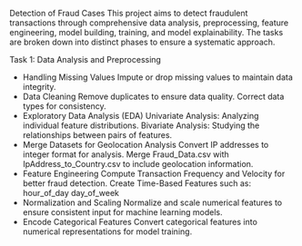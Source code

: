 Detection of Fraud Cases
This project aims to detect fraudulent transactions through comprehensive data analysis, preprocessing, feature engineering, model building, training, and model explainability. The tasks are broken down into distinct phases to ensure a systematic approach.

Task 1: Data Analysis and Preprocessing

- Handling Missing Values
Impute or drop missing values to maintain data integrity.
- Data Cleaning
Remove duplicates to ensure data quality.
Correct data types for consistency.
- Exploratory Data Analysis (EDA)
Univariate Analysis: Analyzing individual feature distributions.
Bivariate Analysis: Studying the relationships between pairs of features.
- Merge Datasets for Geolocation Analysis
Convert IP addresses to integer format for analysis.
Merge Fraud_Data.csv with IpAddress_to_Country.csv to include geolocation information.
- Feature Engineering
Compute Transaction Frequency and Velocity for better fraud detection.
Create Time-Based Features such as:
hour_of_day
day_of_week
- Normalization and Scaling
Normalize and scale numerical features to ensure consistent input for machine learning models.
- Encode Categorical Features
Convert categorical features into numerical representations for model training.
